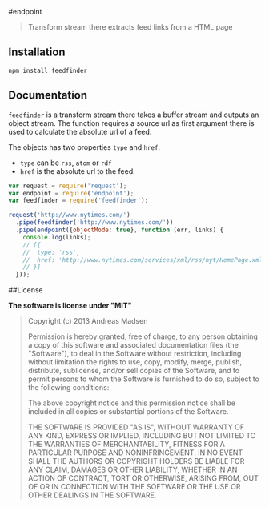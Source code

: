 #endpoint

> Transform stream there extracts feed links from a HTML page

## Installation

```sheel
npm install feedfinder
```

## Documentation

`feedfinder` is a transform stream there takes a buffer stream and outputs
an object stream. The function requires a source url as first argument there
is used to calculate the absolute url of a feed.

The objects has two properties `type` and `href`.
* `type` can be `rss`, `atom` or `rdf`
* `href` is the absolute url to the feed.

```javascript
var request = require('request');
var endpoint = require('endpoint');
var feedfinder = require('feedfinder');

request('http://www.nytimes.com/')
  .pipe(feedfinder('http://www.nytimes.com/'))
  .pipe(endpoint({objectMode: true}, function (err, links) {
    console.log(links);
    // [{
    //  type: 'rss',
    //  href: 'http://www.nytimes.com/services/xml/rss/nyt/HomePage.xml'
    // }]
  }));
```

##License

**The software is license under "MIT"**

> Copyright (c) 2013 Andreas Madsen
>
> Permission is hereby granted, free of charge, to any person obtaining a copy
> of this software and associated documentation files (the "Software"), to deal
> in the Software without restriction, including without limitation the rights
> to use, copy, modify, merge, publish, distribute, sublicense, and/or sell
> copies of the Software, and to permit persons to whom the Software is
> furnished to do so, subject to the following conditions:
>
> The above copyright notice and this permission notice shall be included in
> all copies or substantial portions of the Software.
>
> THE SOFTWARE IS PROVIDED "AS IS", WITHOUT WARRANTY OF ANY KIND, EXPRESS OR
> IMPLIED, INCLUDING BUT NOT LIMITED TO THE WARRANTIES OF MERCHANTABILITY,
> FITNESS FOR A PARTICULAR PURPOSE AND NONINFRINGEMENT. IN NO EVENT SHALL THE
> AUTHORS OR COPYRIGHT HOLDERS BE LIABLE FOR ANY CLAIM, DAMAGES OR OTHER
> LIABILITY, WHETHER IN AN ACTION OF CONTRACT, TORT OR OTHERWISE, ARISING FROM,
> OUT OF OR IN CONNECTION WITH THE SOFTWARE OR THE USE OR OTHER DEALINGS IN
> THE SOFTWARE.
